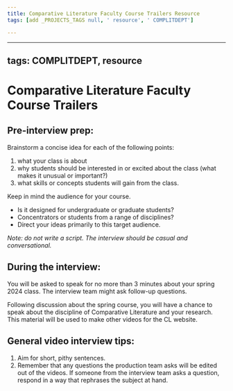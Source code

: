 ```yaml
---
title: Comparative Literature Faculty Course Trailers Resource
tags: [add _PROJECTS_TAGS null, ' resource', ' COMPLITDEPT']

---
```


---
tags: COMPLITDEPT, resource
---

# Comparative Literature Faculty Course Trailers


## Pre-interview prep:

Brainstorm a concise idea for each of the following points:
1. what your class is about
2. why students should be interested in or excited about the class (what makes it unusual or important?)
3.  what skills or concepts students will gain from the class.

Keep in mind the audience for your course. 
* Is it designed for undergraduate or graduate students? 
* Concentrators or students from a range of disciplines? 
* Direct your ideas primarily to this target audience.

*Note: do not write a script. The interview should be casual and conversational.*

## During the interview:

You will be asked to speak for no more than 3 minutes about your spring 2024 class. The interview team might ask follow-up questions.

Following discussion about the spring course, you will have a chance to speak about the discipline of Comparative Literature and your research. This material will be used to make other videos for the CL website.

## General video interview tips:
1. Aim for short, pithy sentences.
2. Remember that any questions the production team asks will be edited out of the videos. If someone from the interview team asks a question, respond in a way that rephrases the subject at hand.

